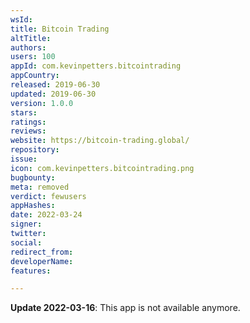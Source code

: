 ```yaml
---
wsId: 
title: Bitcoin Trading
altTitle: 
authors: 
users: 100
appId: com.kevinpetters.bitcointrading
appCountry: 
released: 2019-06-30
updated: 2019-06-30
version: 1.0.0
stars: 
ratings: 
reviews: 
website: https://bitcoin-trading.global/
repository: 
issue: 
icon: com.kevinpetters.bitcointrading.png
bugbounty: 
meta: removed
verdict: fewusers
appHashes: 
date: 2022-03-24
signer: 
twitter: 
social: 
redirect_from: 
developerName: 
features: 

---
```


**Update 2022-03-16**: This app is not available anymore.

